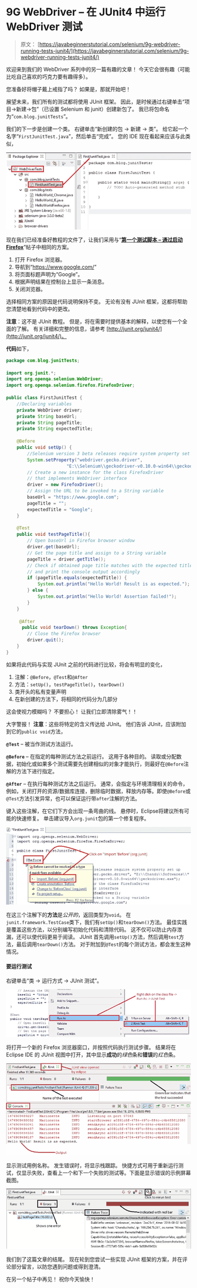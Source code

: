 # 9G WebDriver – 在 JUnit4 中运行 WebDriver 测试

> 原文： [https://javabeginnerstutorial.com/selenium/9g-webdriver-running-tests-junit4/](https://javabeginnerstutorial.com/selenium/9g-webdriver-running-tests-junit4/)

欢迎来到我们的 WebDriver 系列中的另一篇有趣的文章！ 今天它会很有趣（可能比吃自己喜欢的巧克力要有趣得多）。

您准备好将帽子戴上戒指了吗？ 如果是，那就开始吧！

展望未来，我们所有的测试都将使用 JUnit 框架。 因此，是时候通过右键单击“项目->新建->包”（已设置 Selenium 和 junit）创建新包了。 我已将包命名为“`com.blog.junitTests`”。

我们的下一步是创建一个类。 右键单击“新创建的包 -> 新建 -> 类”。 给它起一个名字“`FirstJunitTest.java`”，然后单击“完成”。 您的 IDE 现在看起来应该与此类似，

![JUnit implementation](img/ac2ffc78ad525227b36a8a3fa84ed450.png)

现在我们已经准备好教程的文件了，让我们采用与“[**第一个测试脚本 – 通过启动 Firefox**](https://javabeginnerstutorial.com/selenium/9c-webdriver-first-test-script-firefox/)”帖子中相同的方案。

1.  打开 Firefox 浏览器。
2.  导航到“<https://www.google.com/>”
3.  将页面标题声明为“Google”。
4.  根据声明结果在控制台上显示一条消息。
5.  关闭浏览器。

选择相同方案的原因是代码说明保持不变。 无论有没有 JUnit 框架，这都将帮助您清楚地看到代码中的更改。

**注意**：这不是 JUnit 教程。 但是，将在需要时提供基本的解释，以使您有一个全面的了解。 有关详细和完整的信息，请参考 [http://junit.org/junit4/](http://junit.org/junit4/)。

**代码**如下，

```java
package com.blog.junitTests;

import org.junit.*;
import org.openqa.selenium.WebDriver;
import org.openqa.selenium.firefox.FirefoxDriver;

public class FirstJunitTest {
	//Declaring variables
	private WebDriver driver; 
	private String baseUrl;
	private String pageTitle;
	private String expectedTitle;

	@Before
	public void setUp() {
		//Selenium version 3 beta releases require system property set up
		System.setProperty("webdriver.gecko.driver", 
                       "E:\\Selenium\\geckodriver-v0.10.0-win64\\geckodriver.exe");
		// Create a new instance for the class FirefoxDriver
		// that implements WebDriver interface
		driver = new FirefoxDriver();
		// Assign the URL to be invoked to a String variable
		baseUrl = "https://www.google.com";
		pageTitle = "";
		expectedTitle = "Google";
	}

	@Test
	public void testPageTitle(){
		// Open baseUrl in Firefox browser window
		driver.get(baseUrl);
		// Get the page title and assign to a String variable
		pageTitle = driver.getTitle();
		// Check if obtained page title matches with the expected title
		// and print the console output accordingly
		if (pageTitle.equals(expectedTitle)) {
			System.out.println("Hello World! Result is as expected.");
		} else {
			System.out.println("Hello World! Assertion failed!");
		}
	}

	 @After
	  public void tearDown() throws Exception{
		// Close the Firefox browser
		driver.quit();
	}
}
```

如果将此代码与实现 JUnit 之前的代码进行比较，将会有明显的变化，

1.  注解：`@Before`，`@Test`和`@After`
2.  方法：`setUp()`，`testPageTitle()`，`tearDown()`
3.  类开头的私有变量声明
4.  在新创建的方法下，将相同的代码分为几部分

这会使视力模糊吗？ 不要担心！ 让我们立即清除雾气！！

大字警报！ **注意**：这些将特定的含义传达给 JUnit。 他们告诉 JUnit，应该附加到它的`public void`方法，

**`@Test`** – 被当作测试方法运行。

**`@Before`** – 在指定的每种测试方法之前运行。 这用于各种目的。 读取或分配数据，初始化或如果多个测试需要先创建相似的对象才能执行，则最好在`@Before`注解的方法下进行指定。

**`@After`** – 在执行每种测试方法之后运行。 通常，会指定与环境清理相关的命令，例如，关闭打开的资源/数据库连接，删除临时数据，释放内存等。即使`@Before`或`@Test`方法引发异常，也可以保证运行带`after`注解的方法。

键入这些注解，在它们下方会出现一条弯曲的线。 悬停时，Eclipse将建议所有可能的快速修复。 单击建议导入`org.junit`包的第一个修复程序。

![JUnit import packages](img/ce8da4202841e9f631539ef66816bcfb.png)

在这三个注解下的**方法**是*公开的*，返回类型为`void`。 在`junit.framework.TestCase`类下，我们有`setUp()`和`tearDown()`方法。 最佳实践是覆盖这些方法，以分别编写初始化代码和清除代码。 这不仅可以防止内存泄漏，还可以使代码更易于阅读。 JUnit 首先调用`setUp()`方法，然后调用`test`方法，最后调用`tearDown()`方法。 对于附加到`@Test`的每个测试方法，都会发生这种情况。

#### 要运行测试

右键单击“类 -> 运行方式 -> JUnit 测试”。

![JUnit4 test execution](img/61ab82ac961722bbfc27358cad1b2faf.png)

将打开一个新的 Firefox 浏览器窗口，并按照代码执行测试步骤。 结果将在 Eclipse IDE 的 JUnit 视图中打开，其中显示**成功**的*绿色*条和**错误**的*红色*条。

![JUnit4 test success](img/d2b038f920d9e74a856f23a7d6a9d228.png)

显示测试用例名称。 发生错误时，将显示栈跟踪。 快捷方式可用于重新运行测试，仅显示失败，查看上一个和下一个失败的测试等。下面是显示错误的示例屏幕截图。

![JUnit4 test error](img/088bcc21e786b7be7f5496d288cdea44.png)

我们到了这篇文章的结尾。 现在轮到您尝试一些实现 JUnit 框架的方案，并在评论部分留言，以防您遇到问题或得到澄清。

在另一个帖子中再见！ 祝你今天愉快！

